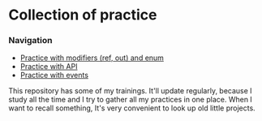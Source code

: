 # Collection of practice

### Navigation
- [Practice with modifiers (ref, out) and enum](https://github.com/teafr/Collection-of-practice/tree/practice_with_ref_out_and_enum)
- [Practice with API](https://github.com/teafr/Collection-of-practice/tree/ApiPractice)
- [Practice with events](https://github.com/teafr/Collection-of-practice/tree/EventsPractice)

This repository has some of my trainings. It'll update regularly, because I study all the time and I try to gather all my practices in one place. 
When I want to recall something, It's very convenient to look up old little projects.
